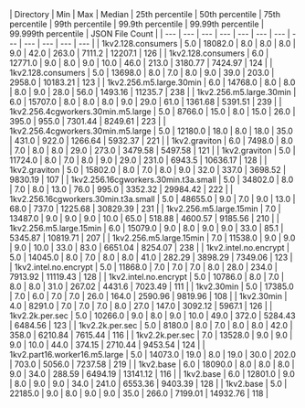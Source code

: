 <div style="overflow-x:auto;">
| Directory | Min | Max | Median | 25th percentile | 50th percentile | 75th percentile | 99th percentile | 99.9th percentile | 99.99th percentile | 99.999th percentile | JSON File Count |
| --- | --- | --- | --- | --- | --- | --- | --- | --- | --- | --- | --- |
| 1kv2.128.consumers | 5.0 | 18082.0 | 8.0 | 8.0 | 8.0 | 9.0 | 42.0 | 263.0 | 7111.2 | 12207.1 | 126 |
| 1kv2.128.consumers | 6.0 | 12771.0 | 9.0 | 8.0 | 9.0 | 10.0 | 46.0 | 213.0 | 3180.77 | 7424.97 | 124 |
| 1kv2.128.consumers | 5.0 | 13698.0 | 8.0 | 7.0 | 8.0 | 9.0 | 39.0 | 203.0 | 2958.0 | 10183.21 | 123 |
| 1kv2.256.m5.large.30min | 6.0 | 14768.0 | 8.0 | 8.0 | 8.0 | 9.0 | 28.0 | 56.0 | 1493.16 | 11235.7 | 238 |
| 1kv2.256.m5.large.30min | 6.0 | 15707.0 | 8.0 | 8.0 | 8.0 | 9.0 | 29.0 | 61.0 | 1361.68 | 5391.51 | 239 |
| 1kv2.256.4cgworkers.30min.m5.large | 5.0 | 8766.0 | 15.0 | 8.0 | 15.0 | 26.0 | 395.0 | 955.0 | 7301.44 | 8249.61 | 223 |
| 1kv2.256.4cgworkers.30min.m5.large | 5.0 | 12180.0 | 18.0 | 8.0 | 18.0 | 35.0 | 431.0 | 922.0 | 1266.64 | 5932.37 | 221 |
| 1kv2.graviton | 6.0 | 7498.0 | 8.0 | 7.0 | 8.0 | 8.0 | 29.0 | 273.0 | 3479.58 | 5497.58 | 121 |
| 1kv2.graviton | 5.0 | 11724.0 | 8.0 | 7.0 | 8.0 | 9.0 | 29.0 | 231.0 | 6943.5 | 10636.17 | 128 |
| 1kv2.graviton | 5.0 | 15802.0 | 8.0 | 7.0 | 8.0 | 9.0 | 32.0 | 337.0 | 3698.52 | 9830.19 | 107 |
| 1kv2.256.16cgworkers.30min.t3a.small | 5.0 | 34802.0 | 8.0 | 7.0 | 8.0 | 13.0 | 76.0 | 995.0 | 3352.32 | 29984.42 | 222 |
| 1kv2.256.16cgworkers.30min.t3a.small | 5.0 | 48655.0 | 9.0 | 7.0 | 9.0 | 13.0 | 68.0 | 737.0 | 1225.68 | 30829.39 | 231 |
| 1kv2.256.m5.large.15min | 7.0 | 13487.0 | 9.0 | 9.0 | 9.0 | 10.0 | 65.0 | 518.88 | 4600.57 | 9185.56 | 210 |
| 1kv2.256.m5.large.15min | 6.0 | 15079.0 | 9.0 | 8.0 | 9.0 | 9.0 | 33.0 | 85.1 | 5345.87 | 10819.71 | 207 |
| 1kv2.256.m5.large.15min | 7.0 | 11538.0 | 9.0 | 9.0 | 9.0 | 10.0 | 33.0 | 83.0 | 6651.04 | 8254.07 | 238 |
| 1kv2.intel.no.encrypt | 5.0 | 14045.0 | 8.0 | 7.0 | 8.0 | 8.0 | 41.0 | 282.29 | 3898.29 | 7349.06 | 123 |
| 1kv2.intel.no.encrypt | 5.0 | 11868.0 | 7.0 | 7.0 | 7.0 | 8.0 | 28.0 | 234.0 | 7913.92 | 11119.43 | 128 |
| 1kv2.intel.no.encrypt | 5.0 | 10786.0 | 8.0 | 7.0 | 8.0 | 8.0 | 31.0 | 267.02 | 4431.6 | 7023.49 | 111 |
| 1kv2.30min | 5.0 | 17385.0 | 7.0 | 6.0 | 7.0 | 7.0 | 26.0 | 164.0 | 2590.96 | 9819.96 | 108 |
| 1kv2.30min | 4.0 | 8291.0 | 7.0 | 7.0 | 7.0 | 8.0 | 27.0 | 147.0 | 3092.12 | 5967.1 | 126 |
| 1kv2.2k.per.sec | 5.0 | 10266.0 | 9.0 | 8.0 | 9.0 | 10.0 | 49.0 | 372.0 | 5284.43 | 6484.56 | 123 |
| 1kv2.2k.per.sec | 5.0 | 8180.0 | 8.0 | 7.0 | 8.0 | 8.0 | 42.0 | 358.0 | 6210.84 | 7615.44 | 116 |
| 1kv2.2k.per.sec | 7.0 | 13528.0 | 9.0 | 9.0 | 9.0 | 10.0 | 44.0 | 374.15 | 2710.44 | 9453.54 | 124 |
| 1kv2.part16.worker16.m5.large | 5.0 | 14073.0 | 19.0 | 8.0 | 19.0 | 30.0 | 202.0 | 703.0 | 5056.0 | 7237.58 | 219 |
| 1kv2.base | 6.0 | 18090.0 | 8.0 | 8.0 | 8.0 | 9.0 | 34.0 | 288.59 | 6494.19 | 13141.12 | 116 |
| 1kv2.base | 6.0 | 12801.0 | 9.0 | 8.0 | 9.0 | 9.0 | 34.0 | 241.0 | 6553.36 | 9403.39 | 128 |
| 1kv2.base | 5.0 | 22185.0 | 9.0 | 8.0 | 9.0 | 9.0 | 35.0 | 266.0 | 7199.01 | 14932.76 | 118 |
</div>
